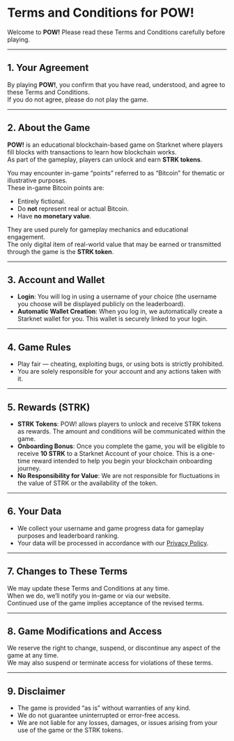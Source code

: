 # Terms and Conditions for POW!

Welcome to **POW!** Please read these Terms and Conditions carefully before playing.

---

## 1. Your Agreement

By playing **POW!**, you confirm that you have read, understood, and agree to these Terms and Conditions.  
If you do not agree, please do not play the game.

---

## 2. About the Game

**POW!** is an educational blockchain-based game on Starknet where players fill blocks with transactions to learn how blockchain works.  
As part of the gameplay, players can unlock and earn **STRK tokens**.

You may encounter in-game “points” referred to as “Bitcoin” for thematic or illustrative purposes.  
These in-game Bitcoin points are:

- Entirely fictional.  
- Do **not** represent real or actual Bitcoin.  
- Have **no monetary value**.  

They are used purely for gameplay mechanics and educational engagement.  
The only digital item of real-world value that may be earned or transmitted through the game is the **STRK token**.

---

## 3. Account and Wallet

- **Login**: You will log in using a username of your choice (the username you choose will be displayed publicly on the leaderboard).  
- **Automatic Wallet Creation**: When you log in, we automatically create a Starknet wallet for you. This wallet is securely linked to your login.

---

## 4. Game Rules

- Play fair — cheating, exploiting bugs, or using bots is strictly prohibited.  
- You are solely responsible for your account and any actions taken with it.

---

## 5. Rewards (STRK)

- **STRK Tokens**: POW! allows players to unlock and receive STRK tokens as rewards. The amount and conditions will be communicated within the game.  
- **Onboarding Bonus**: Once you complete the game, you will be eligible to receive **10 STRK** to a Starknet Account of your choice. This is a one-time reward intended to help you begin your blockchain onboarding journey.  
- **No Responsibility for Value**: We are not responsible for fluctuations in the value of STRK or the availability of the token.

---

## 6. Your Data

- We collect your username and game progress data for gameplay purposes and leaderboard ranking.  
- Your data will be processed in accordance with our [Privacy Policy](./Privacy-Policy.md).

---

## 7. Changes to These Terms

We may update these Terms and Conditions at any time.  
When we do, we’ll notify you in-game or via our website.  
Continued use of the game implies acceptance of the revised terms.

---

## 8. Game Modifications and Access

We reserve the right to change, suspend, or discontinue any aspect of the game at any time.  
We may also suspend or terminate access for violations of these terms.

---

## 9. Disclaimer

- The game is provided “as is” without warranties of any kind.  
- We do not guarantee uninterrupted or error-free access.  
- We are not liable for any losses, damages, or issues arising from your use of the game or the STRK tokens.
